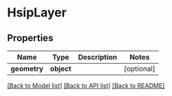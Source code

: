 # HsipLayer

## Properties
Name | Type | Description | Notes
------------ | ------------- | ------------- | -------------
**geometry** | **object** |  | [optional] 

[[Back to Model list]](../README.md#documentation-for-models) [[Back to API list]](../README.md#documentation-for-api-endpoints) [[Back to README]](../README.md)


